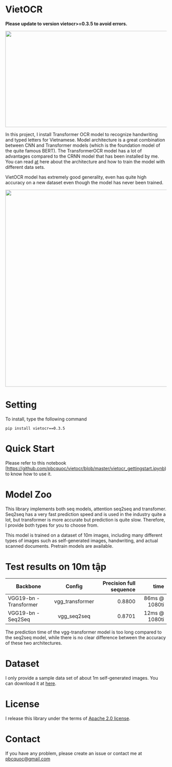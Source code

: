 # VietOCR
**Please update to version vietocr>=0.3.5 to avoid errors.**
<p align="center">
<img src="https://github.com/pbcquoc/vietocr/raw/master/image/sample.png" width="1000" height="300">
</p>

In this project, I install Transformer OCR model to recognize handwriting and typed letters for Vietnamese. Model architecture is a great combination between CNN and Transformer models (which is the foundation model of the quite famous BERT). The TransformerOCR model has a lot of advantages compared to the CRNN model that has been installed by me. You can read [at](https://pbcquoc.github.io/vietocr) here about the architecture and how to train the model with different data sets.

VietOCR model has extremely good generality, even has quite high accuracy on a new dataset even though the model has never been trained.

<p align="center">
<img src="https://raw.githubusercontent.com/pbcquoc/vietocr/master/image/vietocr.jpg" width="512" height="614">
</p>

# Setting
To install, type the following command
```
pip install vietocr==0.3.5
```
# Quick Start
Please refer to this notebook [https://github.com/pbcquoc/vietocr/blob/master/vietocr_gettingstart.ipynb) to know how to use it.

# Model Zoo
This library implements both seq models, attention seq2seq and transfomer. Seq2seq has a very fast prediction speed and is used in the industry quite a lot, but transformer is more accurate but prediction is quite slow. Therefore, I provide both types for you to choose from.

This model is trained on a dataset of 10m images, including many different types of images such as self-generated images, handwriting, and actual scanned documents.
Pretrain models are available.

# Test results on 10m tập
| Backbone | Config | Precision full sequence | time |
| ------------- |:-------:| ---:|---:|
| VGG19-bn - Transformer | vgg_transformer | 0.8800 | 86ms @ 1080ti |
| VGG19-bn - Seq2Seq | vgg_seq2seq | 0.8701 | 12ms @ 1080ti |

The prediction time of the vgg-transformer model is too long compared to the seq2seq model, while there is no clear difference between the accuracy of these two architectures.

# Dataset
I only provide a sample data set of about 1m self-generated images. You can download it at [here](https://drive.google.com/file/d/1T0cmkhTgu3ahyMIwGZeby612RpVdDxOR/view).
# License
I release this library under the terms of [Apache 2.0 license]().

# Contact
If you have any problem, please create an issue or contact me at pbcquoc@gmail.com
